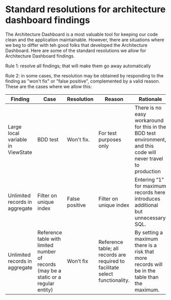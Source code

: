 # Standard resolutions for architecture dashboard findings

The Architecture Dashboard is a most valuable tool for keeping our code
clean and the application maintainable. However, there are situations
where we beg to differ with teh good folks that developed the
Architecture Dashboard. Here are some of the standard resolutions we
allow for Architecture Dashboard findings.

Rule 1: resolve all findings; that will make them go away automatically

Rule 2: in some cases, the resolution may be obtained by responding to
the finding as "won't fix" or "false positive", complemented by a valid
reason. These are the cases where we allow this:

Finding | Case | Resolution | Reason| Rationale
--------|------|------------|-------|-----------
Large local variable in ViewState | BDD test | Won't fix.| For test purposes only | There is no easy workaround for this in the BDD test environment, and this code will never travel to production
Unlimited records in aggregate | Filter on unique index | False positive |  Filter on unique index | Entering “1” for maximum records here introduces additional but unnecessary SQL.
Unlimited records in aggregate | Reference table with limited number of records (may be a static or a regular entity) | Won’t fix | Reference table; all records are required to facilitate select functionality. | By setting a maximum there is a risk that more records will be in the table than the maximum.
